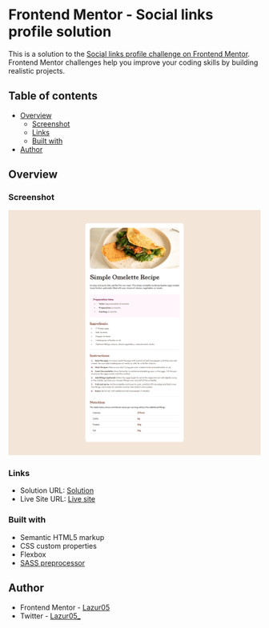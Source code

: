 # Frontend Mentor - Social links profile solution

This is a solution to the [Social links profile challenge on Frontend Mentor](https://www.frontendmentor.io/challenges/social-links-profile-UG32l9m6dQ). Frontend Mentor challenges help you improve your coding skills by building realistic projects. 

## Table of contents

- [Overview](#overview)
  - [Screenshot](#screenshot)
  - [Links](#links)
  - [Built with](#built-with)
- [Author](#author)

## Overview
### Screenshot

![](./screenshot3.jpg)

### Links

- Solution URL: [Solution]()
- Live Site URL: [Live site](https://lazur05.github.io/frontend-mentor/4.%20Recipe-page/)

### Built with

- Semantic HTML5 markup
- CSS custom properties
- Flexbox
- [SASS preprocessor](https://sass-lang.com/)

## Author

- Frontend Mentor - [Lazur05](https://www.frontendmentor.io/profile/Lazur05)
- Twitter - [Lazur05_](https://x.com/Lazur05_)